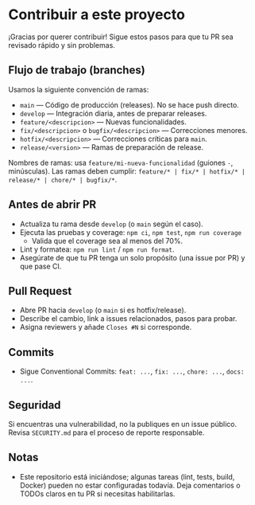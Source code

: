 # Contribuir a este proyecto

¡Gracias por querer contribuir! Sigue estos pasos para que tu PR sea revisado rápido y sin problemas.

## Flujo de trabajo (branches)
Usamos la siguiente convención de ramas:

- `main` — Código de producción (releases). No se hace push directo.
- `develop` — Integración diaria, antes de preparar releases.
- `feature/<descripcion>` — Nuevas funcionalidades.
- `fix/<descripcion>` o `bugfix/<descripcion>` — Correcciones menores.
- `hotfix/<descripcion>` — Correcciones críticas para `main`.
- `release/<version>` — Ramas de preparación de release.

Nombres de ramas: usa `feature/mi-nueva-funcionalidad` (guiones `-`, minúsculas).
Las ramas deben cumplir: `feature/* | fix/* | hotfix/* | release/* | chore/* | bugfix/*`.

## Antes de abrir PR
- Actualiza tu rama desde `develop` (o `main` según el caso).
- Ejecuta las pruebas y coverage: `npm ci`, `npm test`, `npm run coverage`
  - Valida que el coverage sea al menos del 70%.
- Lint y formatea: `npm run lint` / `npm run format`.
- Asegúrate de que tu PR tenga un solo propósito (una issue por PR) y que pase CI.

## Pull Request
- Abre PR hacia `develop` (o `main` si es hotfix/release).
- Describe el cambio, link a issues relacionados, pasos para probar.
- Asigna reviewers y añade `Closes #N` si corresponde.

## Commits
- Sigue Conventional Commits: `feat: ...`, `fix: ...`, `chore: ...`, `docs: ...`.

## Seguridad
Si encuentras una vulnerabilidad, no la publiques en un issue público. Revisa `SECURITY.md` para el proceso de reporte responsable.

## Notas
- Este repositorio está iniciándose; algunas tareas (lint, tests, build, Docker) pueden no estar configuradas todavía. Deja comentarios o TODOs claros en tu PR si necesitas habilitarlas.
